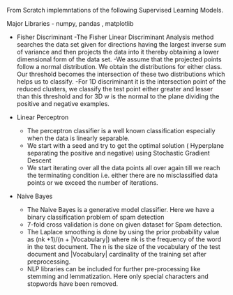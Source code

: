 From Scratch implemntations of the following Supervised Learning Models.

Major Libraries - numpy, pandas , matplotlib

- Fisher Discriminant
    -The Fisher Linear Discriminant Analysis method searches the data set given for directions having the largest inverse sum of variance and then projects the data into it thereby obtaining a lower dimensional form of the data set.
    -We assume that the projected points follow a normal distribution. We obtain the distributions for either class. Our threshold becomes the intersection of these two distributions which helps us to classify.
    -For 1D discriminant it is the intersection point of the reduced clusters, we classify the test point either greater and lesser than this threshold and for 3D w is the normal to the plane dividing the positive and negative examples.


- Linear Perceptron
    - The perceptron classifier is a well known classification especially when the data is linearly separable.
    - We start with a seed and try to get the optimal solution ( Hyperplane separating the positive and negative) using Stochastic Gradient Descent
    - We start iterating over all the data points all over again till we reach the terminating condition i.e. either there are no misclassified data points or we exceed the number of iterations.


- Naive Bayes
    - The Naive Bayes is a generative model classifier. Here we have a binary classification problem of spam detection
    - 7-fold cross validation is done on given dataset for Spam detection.
    - The Laplace smoothing is done by using the prior probability value as (nk +1)/(n + |Vocabulary|) where nk is the frequency of the word in the test document. The n is the size of  the vocabulary of the test document and |Vocabulary| cardinality of the training set after preprocessing.
    - NLP libraries can be included for further pre-processing like stemming and lemmatization. Here only special characters and stopwords have been removed.